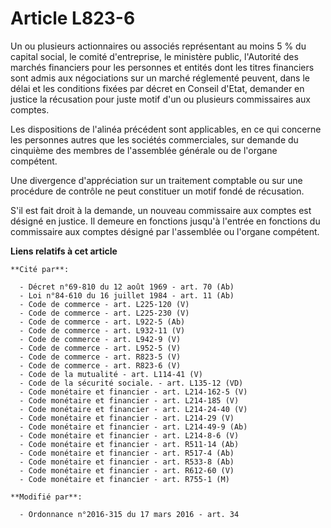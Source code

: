 # Article L823-6

Un ou plusieurs actionnaires ou associés représentant au moins 5 % du capital social, le comité d'entreprise, le ministère
public, l'Autorité des marchés financiers pour les personnes et entités dont les titres financiers sont admis aux
négociations sur un marché réglementé peuvent, dans le délai et les conditions fixées par décret en Conseil d'Etat, demander
en justice la récusation pour juste motif d'un ou plusieurs commissaires aux comptes. 

Les dispositions de l'alinéa précédent sont applicables, en ce qui concerne les personnes autres que les sociétés
commerciales, sur demande du cinquième des membres de l'assemblée générale ou de l'organe compétent.

Une divergence d'appréciation sur un traitement comptable ou sur une procédure de contrôle ne peut constituer un motif fondé
de récusation.

S'il est fait droit à la demande, un nouveau commissaire aux comptes est désigné en justice. Il demeure en fonctions jusqu'à
l'entrée en fonctions du commissaire aux comptes désigné par l'assemblée ou l'organe compétent.

**Liens relatifs à cet article**

	**Cité par**:

	  - Décret n°69-810 du 12 août 1969 - art. 70 (Ab)
	  - Loi n°84-610 du 16 juillet 1984 - art. 11 (Ab)
	  - Code de commerce - art. L225-120 (V)
	  - Code de commerce - art. L225-230 (V)
	  - Code de commerce - art. L922-5 (Ab)
	  - Code de commerce - art. L932-11 (V)
	  - Code de commerce - art. L942-9 (V)
	  - Code de commerce - art. L952-5 (V)
	  - Code de commerce - art. R823-5 (V)
	  - Code de commerce - art. R823-6 (V)
	  - Code de la mutualité - art. L114-41 (V)
	  - Code de la sécurité sociale. - art. L135-12 (VD)
	  - Code monétaire et financier - art. L214-162-5 (V)
	  - Code monétaire et financier - art. L214-185 (V)
	  - Code monétaire et financier - art. L214-24-40 (V)
	  - Code monétaire et financier - art. L214-29 (V)
	  - Code monétaire et financier - art. L214-49-9 (Ab)
	  - Code monétaire et financier - art. L214-8-6 (V)
	  - Code monétaire et financier - art. R511-14 (Ab)
	  - Code monétaire et financier - art. R517-4 (Ab)
	  - Code monétaire et financier - art. R533-8 (Ab)
	  - Code monétaire et financier - art. R612-60 (V)
	  - Code monétaire et financier - art. R755-1 (M)

	**Modifié par**:

	  - Ordonnance n°2016-315 du 17 mars 2016 - art. 34
